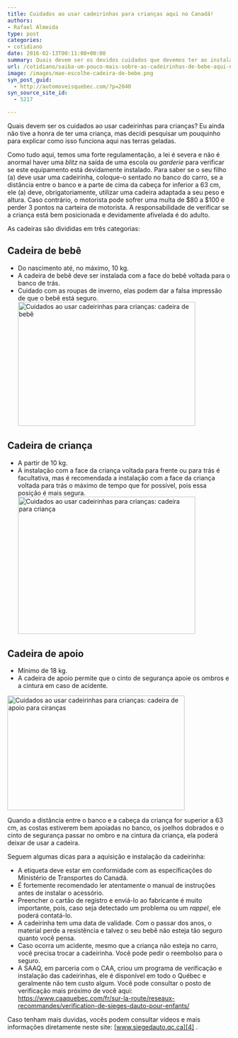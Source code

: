 ```yaml
---
title: Cuidados ao usar cadeirinhas para crianças aqui no Canadá!
authors:
- Rafael Almeida
type: post
categories:
- cotidiano
date: 2016-02-13T00:11:00+00:00
summary: Quais devem ser os devidos cuidados que devemos ter ao instalar e utilizar cadeirinhas para crianças nos carros e o que diz a regulamentação?
url: /cotidiano/saiba-um-pouco-mais-sobre-as-cadeirinhas-de-bebe-aqui-no-canada.html
image: /images/mae-escolhe-cadeira-de-bebe.png
syn_post_guid:
  - http://automoveisquebec.com/?p=2040
syn_source_site_id:
  - 5217

---
```

Quais devem ser os cuidados ao usar cadeirinhas para crianças? Eu ainda não tive a honra de ter uma criança, mas decidi pesquisar um pouquinho para explicar como isso funciona aqui nas terras geladas.

Como tudo aqui, temos uma forte regulamentação, a lei é severa e não é anormal haver uma _blitz_ na saída de uma escola ou _garderie_ para verificar se este equipamento está devidamente instalado. Para saber se o seu filho (a) deve usar uma cadeirinha, coloque-o sentado no banco do carro, se a distância entre o banco e a parte de cima da cabeça for inferior a 63 cm, ele (a) deve, obrigatoriamente, utilizar uma cadeira adaptada a seu peso e altura. Caso contrário, o motorista pode sofrer uma multa de $80 a $100 e perder 3 pontos na carteira de motorista. A responsabilidade de verificar se a criança está bem posicionada e devidamente afivelada é do adulto.

As cadeiras são divididas em três categorias:

## Cadeira de bebê

  * Do nascimento até, no máximo, 10 kg.
  * A cadeira de bebê deve ser instalada com a face do bebê voltada para o banco de trás.
  * Cuidado com as roupas de inverno, elas podem dar a falsa impressão de que o bebê está seguro.
    [<img class="alignnone" src="http://automoveisquebec.com/wp-content/uploads/2016/02/sieges-autos-enfant-voiture.jpg" alt="Cuidados ao usar cadeirinhas para crianças: cadeira de bebê" width="400" height="280" />][1]

## Cadeira de criança

  * A partir de 10 kg.
  * A instalação com a face da criança voltada para frente ou para trás é facultativa, mas é recomendada a instalação com a face da criança voltada para trás o máximo de tempo que for possível, pois essa posição é mais segura.[<img class="alignnone" src="http://automoveisquebec.com/wp-content/uploads/2016/02/ORPHEA_77626.jpg" alt="Cuidados ao usar cadeirinhas para crianças: cadeira para criança" width="400" height="310" />][2]

## Cadeira de apoio

  * Mínimo de 18 kg.
  * A cadeira de apoio permite que o cinto de segurança apoie os ombros e a cintura em caso de acidente.

[<img class="alignnone" src="http://automoveisquebec.com/wp-content/uploads/2016/02/Cq5damweb12801280.jpg" alt="Cuidados ao usar cadeirinhas para crianças: cadeira de apoio para ciranças" width="400" height="259" />][3]

Quando a distância entre o banco e a cabeça da criança for superior a 63 cm, as costas estiverem bem apoiadas no banco, os joelhos dobrados e o cinto de segurança passar no ombro e na cintura da criança, ela poderá deixar de usar a cadeira.

Seguem algumas dicas para a aquisição e instalação da cadeirinha:

  * A etiqueta deve estar em conformidade com as especificações do Ministério de Transportes do Canadá.
  * É fortemente recomendado ler atentamente o manual de instruções antes de instalar o acessório.
  * Preencher o cartão de registro e enviá-lo ao fabricante é muito importante, pois, caso seja detectado um problema ou um _rappel_, ele poderá contatá-lo.
  * A cadeirinha tem uma data de validade. Com o passar dos anos, o material perde a resistência e talvez o seu bebê não esteja tão seguro quanto você pensa.
  * Caso ocorra um acidente, mesmo que a criança não esteja no carro, você precisa trocar a cadeirinha. Você pode pedir o reembolso para o seguro.
  * A SAAQ, em parceria com o CAA, criou um programa de verificação e instalação das cadeirinhas, ele é disponível em todo o Québec e geralmente não tem custo algum. Você pode consultar o posto de verificação mais próximo de você aqui: <https://www.caaquebec.com/fr/sur-la-route/reseaux-recommandes/verification-de-sieges-dauto-pour-enfants/>

Caso tenham mais duvidas, vocês podem consultar vídeos e mais informações diretamente neste site: [www.siegedauto.qc.ca][4] .

 [1]: http://automoveisquebec.com/wp-content/uploads/2016/02/sieges-autos-enfant-voiture.jpg
 [2]: http://automoveisquebec.com/wp-content/uploads/2016/02/ORPHEA_77626.jpg
 [3]: http://automoveisquebec.com/wp-content/uploads/2016/02/Cq5damweb12801280.jpg
 [4]: http://www.siegedauto.qc.ca/